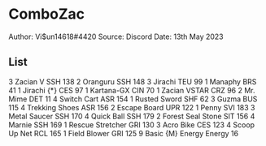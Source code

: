# ComboZac

Author: Vi$un14618#4420
Source: Discord
Date: 13th May 2023

## List

3 Zacian V SSH 138
2 Oranguru SSH 148
3 Jirachi TEU 99
1 Manaphy BRS 41
1 Jirachi {*} CES 97
1 Kartana-GX CIN 70
1 Zacian VSTAR CRZ 96
2 Mr. Mime DET 11
4 Switch Cart ASR 154
1 Rusted Sword SHF 62
3 Guzma BUS 115
4 Trekking Shoes ASR 156
2 Escape Board UPR 122
1 Penny SVI 183
3 Metal Saucer SSH 170
4 Quick Ball SSH 179
2 Forest Seal Stone SIT 156
4 Marnie SSH 169
1 Rescue Stretcher GRI 130
3 Acro Bike CES 123
4 Scoop Up Net RCL 165
1 Field Blower GRI 125
9 Basic {M} Energy Energy 16
